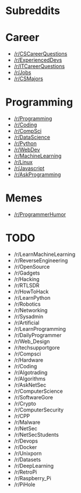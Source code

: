 # Subreddits

# Career
* [/r/CSCareerQuestions](https://www.reddit.com/r/CSCareerQuestions)
* [/r/ExperiencedDevs](https://www.reddit.com/r/ExperiencedDevs)
* [/r/ITCareerQuestions](https://www.reddit.com/r/ITCareerQuestions)
* [/r/Jobs](https://www.reddit.com/r/Jobs)
* [/r/CSMajors](https://www.reddit.com/r/CSMajors)

# Programming
* [/r/Programming](https://www.reddit.com/r/programming)
* [/r/Coding](https://www.reddit.com/r/coding)
* [/r/CompSci](https://www.reddit.com/r/compsci)
* [/r/DataScience](https://www.reddit.com/r/datascience)
* [/r/Python](https://www.reddit.com/r/Python)
* [/r/WebDev](https://www.reddit.com/r/webdev)
* [/r/MachineLearning](https://www.reddit.com/r/MachineLearning)
* [/r/Linux](https://www.reddit.com/r/linux)
* [/r/Javascript](https://www.reddit.com/r/javascript)
* [/r/AskProgramming](https://www.reddit.com/r/AskProgramming)

# Memes
* [/r/ProgrammerHumor](https://www.reddit.com/r/ProgrammerHumor)

# TODO
- /r/LearnMachineLearning
- /r/ReverseEngineering
- /r/OpenSource
- /r/Gadgets
- /r/Hacking
- /r/RTLSDR
- /r/HowToHack
- /r/LearnPython
- /r/Robotics
- /r/Networking
- /r/Sysadmin
- /r/Artificial
- /r/LearnProgramming
- /r/DailyProgrammer
- /r/Web_Design
- /r/techsupportgore
- /r/Compsci
- /r/Hardware
- /r/Coding
- /r/Algotrading
- /r/Algorithms
- /r/AskNetSec
- /r/ComputerScience
- /r/SoftwareGore
- /r/Crypto
- /r/ComputerSecurity
- /r/CPP
- /r/Malware
- /r/NetSec
- /r/NetSecStudents
- /r/Devops
- /r/Docker
- /r/Unixporn
- /r/Datasets
- /r/DeepLearning
- /r/RetroPi 
- /r/Raspberry_Pi
- /r/PiHole
